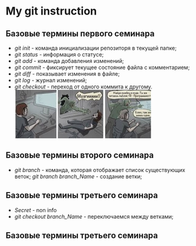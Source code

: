 # My git instruction

## Базовые термины первого семинара
* *git init* - команда инициализации репозиторя в текущей папке;
* *git status* - информация о статусе;
* *git add* - команда добавления изменений;
* *git commit* - фиксирует текущее состояние файла с комментарием;
* *git diff* - показывает изменения в файле;
* *git log* - журнал изменений;
* *git checkout* - переход от одного коммита к другому.
![Привет, программистам!](Programmist_mem.jpg)

## Базовые термины второго семинара
* *git branch* - команда, которая отображает список существующих веток;
*git branch branch_Name* - создание ветки;
## Базовые термины третьего семинара
* *Secret* - non info
* *git checkout branch_Name* - переключаемся между ветками;
## Базовые термины третьего семинара
